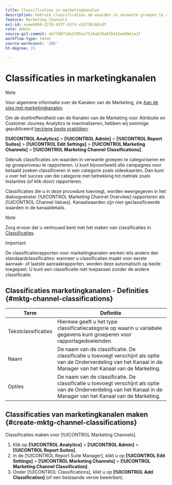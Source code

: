 ```yaml
---
title: Classificaties in marketingkanalen
description: Gebruik classificaties om waarden in verwante groepen te categoriseren en op groepsniveau te rapporteren. U kunt bijvoorbeeld alle campagnes voor betaald zoeken classificeren in een categorie zoals videokaarten. Dan kunt u over het succes van die categorie met betrekking tot metriek zoals Instanties (of klik-door) rapporteren.
feature: Marketing Channels
exl-id: eaae9d60-21f8-42ff-b574-cb1710c68cdf
role: Admin
source-git-commit: def7d071de1765acf524a638a8f8d13ae69e1a1f
workflow-type: tm+mt
source-wordcount: '285'
ht-degree: 1%

---
```


# Classificaties in marketingkanalen

>[!NOTE]
>
> Voor algemene informatie over de Kanalen van de Marketing, zie [Aan de slag met marketingkanalen](/help/components/c-marketing-channels/c-getting-started-mchannel.md).
>
> Om de doeltreffendheid van de Kanalen van de Marketing voor Attributie en Customer Journey Analytics te maximaliseren, hebben wij sommige gepubliceerd [herziene beste praktijken](/help/components/c-marketing-channels/mchannel-best-practices.md).

**[!UICONTROL Analytics]** > **[!UICONTROL Admin]** > **[!UICONTROL Report Suites]** > **[!UICONTROL Edit Settings]** > **[!UICONTROL Marketing Channels]** > **[!UICONTROL Marketing Channel Classifications]**.

Gebruik classificaties om waarden in verwante groepen te categoriseren en op groepsniveau te rapporteren. U kunt bijvoorbeeld alle campagnes voor betaald zoeken classificeren in een categorie zoals videokaarten. Dan kunt u over het succes van die categorie met betrekking tot metriek zoals Instanties (of klik-door) rapporteren.

Classificaties die u in deze procedure toevoegt, worden weergegeven in het dialoogvenster [!UICONTROL Marketing Channel Overview] rapporteren als [!UICONTROL Channel Values]. Kanaalwaarden zijn niet-geclassificeerde waarden in de kanaaldetails.

>[!NOTE]
>
>Zorg ervoor dat u vertrouwd bent met het maken van classificaties in [Classificaties](/help/components/classifications/c-classifications.md).

>[!IMPORTANT]
>
>De classificatierapporten voor marketingkanalen werken iets anders dan standaardclassificaties: wanneer u classificaties maakt voor eerste aanraak- of laatste aanraakrapporten, worden deze automatisch op beide toegepast. U kunt een classificatie niet toepassen zonder de andere classificatie.

## Classificaties marketingkanalen - Definities {#mktg-channel-classifications}

| Term | Definitie |
|--- |--- |
| Tekstclassificaties | Hiermee geeft u het type classificatiecategorie op waarin u variabele gegevens kunt groeperen voor rapportagedoeleinden. |
| Naam | De naam van de classificatie. De classificatie u toevoegt verschijnt als optie van de Onderverdeling van het Kanaal in de Manager van het Kanaal van de Marketing. |
| Opties | De naam van de classificatie. De classificatie u toevoegt verschijnt als optie van de Onderverdeling van het Kanaal in de Manager van het Kanaal van de Marketing. |

## Classificaties van marketingkanalen maken {#create-mktg-channel-classifications}

Classificaties maken voor [!UICONTROL Marketing Channels].

1. Klik op **[!UICONTROL Analytics]** > **[!UICONTROL Admin]** > **[!UICONTROL Report Suites]**.
1. In de [!UICONTROL Report Suite Manager], klikt u op **[!UICONTROL Edit Settings]** > **[!UICONTROL Marketing Channels]** > **[!UICONTROL Marketing Channel Classification]**.
1. Onder [!UICONTROL Classifications], klikt u op **[!UICONTROL Add Classification]** (of een bestaande versie bewerken).
